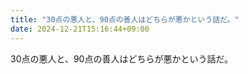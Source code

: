 ```yaml
---
title: "30点の悪人と、90点の善人はどちらが悪かという話だ。"
date: 2024-12-21T15:16:44+09:00
---
```

30点の悪人と、90点の善人はどちらが悪かという話だ。

